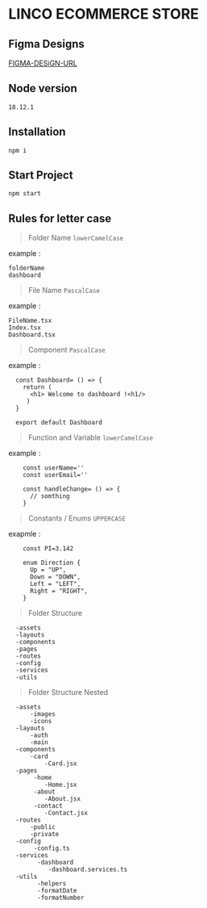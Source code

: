# LINCO ECOMMERCE STORE

## Figma Designs

[FIGMA-DESiGN-URL](https://www.figma.com/file/H3PFJVBvswWnulY4vUa453/Linco?node-id=0%3A1)
## Node version
```
18.12.1
```

## Installation

```
npm i
```

## Start Project

```
npm start
```


## Rules for letter case

> Folder Name `lowerCamelCase`

example : 
  
    folderName
    dashboard
    
> File Name `PascalCase`

example : 
  
    FileName.tsx
    Index.tsx
    Dashboard.tsx
    
    
 > Component `PascalCase`
 
 example :
      
      const Dashboard= () => {
        return (
          <h1> Welcome to dashboard !<h1/>
         )
      }
    
      export default Dashboard
      
      
  > Function and Variable `lowerCamelCase`
      
   example :
      
        const userName=''
        const userEmail=''
        
        const handleChange= () => {
          // somthing
        }
        
   
   > Constants / Enums `UPPERCASE`
   
   exapmle :
      
        const PI=3.142
        
        enum Direction {
          Up = "UP",
          Down = "DOWN",
          Left = "LEFT",
          Right = "RIGHT",
        }
        
   
   
   > Folder Structure
    
      -assets
      -layouts
      -components
      -pages
      -routes
      -config
      -services
      -utils
 
   > Folder Structure Nested
    
      -assets
          -images
          -icons
      -layouts
          -auth
          -main
      -components
          -card
              -Card.jsx
      -pages
           -home
              -Home.jsx
           -about
              -About.jsx
           -contact
              -Contact.jsx
      -routes
          -public
          -private
      -config
           -config.ts
      -services
            -dashboard
               -dashboard.services.ts
      -utils
            -helpers
            -formatDate
            -formatNumber
 
